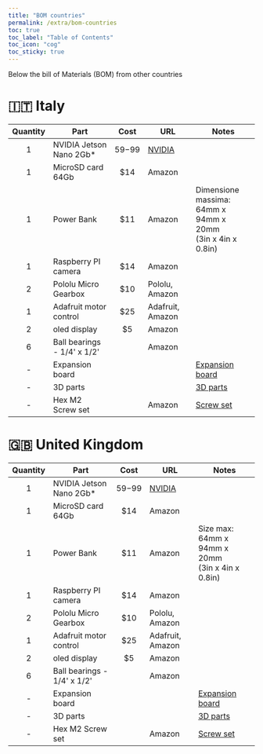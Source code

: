 ```yaml
---
title: "BOM countries"
permalink: /extra/bom-countries
toc: true
toc_label: "Table of Contents"
toc_icon: "cog"
toc_sticky: true
---
```


Below the bill of Materials (BOM) from other countries

# :it: Italy

| Quantity | Part                        | Cost     | URL       | Notes                               |
|:--------:|-----------------------------|:--------:|-----------|-------------------------------------|
| 1        | NVIDIA Jetson Nano 2Gb*     | $59-$99  | [NVIDIA](https://developer.nvidia.com/embedded/buy/jetson-nano-devkit)|  |
| 1        | MicroSD card 64Gb           | $14      | Amazon    |                                     |
| 1        | Power Bank                  | $11      | Amazon    | Dimensione massima:<br/>64mm x 94mm x 20mm<br/>(3in x 4in x 0.8in) |
| 1        | Raspberry PI camera         | $14      | Amazon    |                                     |
| 2        | Pololu Micro Gearbox        | $10      | Pololu, Amazon |                                     |
| 1        | Adafruit motor control      | $25      | Adafruit, Amazon |                              |
| 2        | oled display                | $5       | Amazon    |                                     |
| 6        | Ball bearings - 1/4' x 1/2' |          | Amazon    |                                     |
| -        | Expansion board             |          |           | [Expansion board](#expansion-board) |
| -        | 3D parts                    |          |           | [3D parts](#3d-parts)               |
| -        | Hex M2 Screw set            |          | Amazon    | [Screw set](#screw-set)             |

# :uk: United Kingdom

| Quantity | Part                        | Cost     | URL       | Notes                               |
|:--------:|-----------------------------|:--------:|-----------|-------------------------------------|
| 1        | NVIDIA Jetson Nano 2Gb*     | $59-$99  | [NVIDIA](https://developer.nvidia.com/embedded/buy/jetson-nano-devkit)|  |
| 1        | MicroSD card 64Gb           | $14      | Amazon    |                                     |
| 1        | Power Bank                  | $11      | Amazon    | Size max:<br/>64mm x 94mm x 20mm<br/>(3in x 4in x 0.8in) |
| 1        | Raspberry PI camera         | $14      | Amazon    |                                     |
| 2        | Pololu Micro Gearbox        | $10      | Pololu, Amazon |                                     |
| 1        | Adafruit motor control      | $25      | Adafruit, Amazon |                              |
| 2        | oled display                | $5       | Amazon    |                                     |
| 6        | Ball bearings - 1/4' x 1/2' |          | Amazon    |                                     |
| -        | Expansion board             |          |           | [Expansion board](#expansion-board) |
| -        | 3D parts                    |          |           | [3D parts](#3d-parts)               |
| -        | Hex M2 Screw set            |          | Amazon    | [Screw set](#screw-set)             |